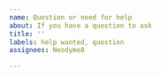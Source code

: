 ```yaml
---
name: Question or need for help
about: If you have a question to ask
title: ''
labels: help wanted, question
assignees: Neodyme8

---
```




